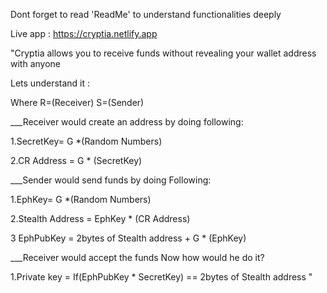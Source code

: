 Dont forget to read 'ReadMe' to understand functionalities deeply 

Live app : https://cryptia.netlify.app



"Cryptia allows you to receive funds without revealing your wallet address with anyone


Lets understand it :

Where R=(Receiver) S=(Sender)


___Receiver would create an address by doing following:


1.SecretKey= G *(Random Numbers)

2.CR Address = G * (SecretKey)

___Sender would send funds by doing Following:


1.EphKey= G *(Random Numbers)

2.Stealth Address = EphKey * (CR Address)

3 EphPubKey = 2bytes of Stealth address + G * (EphKey)


___Receiver would accept the funds Now how would he do it?


1.Private key = If(EphPubKey * SecretKey) == 2bytes of Stealth address  "




